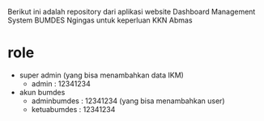 Berikut ini adalah repository dari aplikasi website Dashboard Management System BUMDES Ngingas untuk keperluan KKN Abmas

# role
- super admin (yang bisa menambahkan data IKM)
	- admin : 12341234
- akun bumdes
	- adminbumdes : 12341234 (yang bisa menambahkan user)
	- ketuabumdes : 12341234